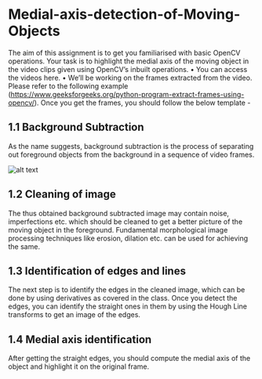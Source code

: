 # Medial-axis-detection-of-Moving-Objects

The aim of this assignment is to get you familiarised with basic OpenCV
operations. Your task is to highlight the medial axis of the moving object in
the video clips given using OpenCV’s inbuilt operations.
• You can access the videos here.
• We’ll be working on the frames extracted from the video. Please refer to
the following example (https://www.geeksforgeeks.org/python-program-extract-frames-using-opencv/).
Once you get the frames, you should follow the below template - 


## 1.1 Background Subtraction
As the name suggests, background subtraction is the process of separating
out foreground objects from the background in a sequence of video frames.

![alt text](https://github.com/[username]/[reponame]/blob/[branch]/image.jpg?raw=true)


## 1.2 Cleaning of image
The thus obtained background subtracted image may contain noise, imperfections etc. which should be cleaned to get a better picture of the moving
object in the foreground. Fundamental morphological image processing techniques like erosion, dilation etc. can be used for achieving the same.

## 1.3 Identification of edges and lines
The next step is to identify the edges in the cleaned image, which can be
done by using derivatives as covered in the class. Once you detect the edges,
you can identify the straight ones in them by using the Hough Line transforms
to get an image of the edges.

## 1.4 Medial axis identification
After getting the straight edges, you should compute the medial axis of the
object and highlight it on the original frame.
